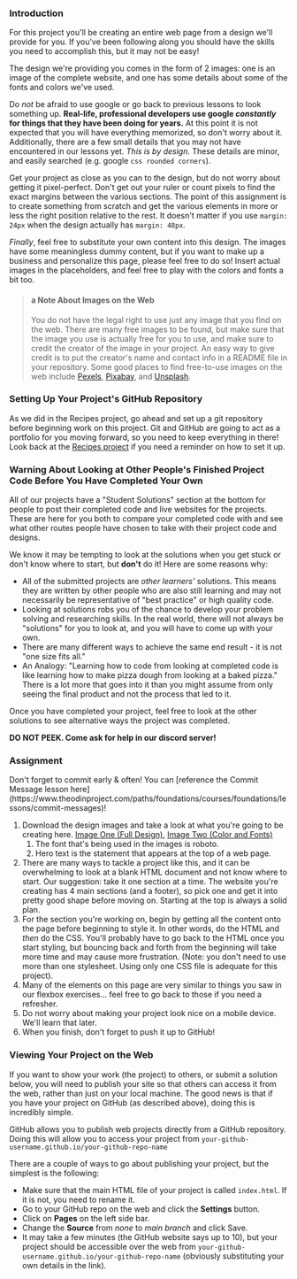 ### Introduction

For this project you'll be creating an entire web page from a design we'll provide for you. If you've been following along you should have the skills you need to accomplish this, but it may not be easy!

The design we're providing you comes in the form of 2 images: one is an image of the complete website, and one has some details about some of the fonts and colors we've used.

Do _not_ be afraid to use google or go back to previous lessons to look something up. **Real-life, professional developers use google _constantly_ for things that they have been doing for years.** At this point it is not expected that you will have everything memorized, so don't worry about it. Additionally, there are a few small details that you may not have encountered in our lessons yet. _This is by design._ These details are minor, and easily searched (e.g. google `css rounded corners`).

Get your project as close as you can to the design, but do not worry about getting it pixel-perfect. Don't get out your ruler or count pixels to find the exact margins between the various sections. The point of this assignment is to create something from scratch and get the various elements in more or less the right position relative to the rest. It doesn't matter if you use `margin: 24px` when the design actually has `margin: 48px`.

_Finally_, feel free to substitute your own content into this design. The images have some meaningless dummy content, but if you want to make up a business and personalize this page, please feel free to do so! Insert actual images in the placeholders, and feel free to play with the colors and fonts a bit too.

> #### a Note About Images on the Web
> You do not have the legal right to use just any image that you find on the web. There are many free images to be found, but make sure that the image you use is actually free for you to use, and make sure to credit the creator of the image in your project. An easy way to give credit is to put the creator's name and contact info in a README file in your repository.
> Some good places to find free-to-use images on the web include [Pexels](https://www.pexels.com/), [Pixabay](https://pixabay.com/), and [Unsplash](https://unsplash.com/).

### Setting Up Your Project's GitHub Repository

As we did in the Recipes project, go ahead and set up a git repository before beginning work on this project. Git and GitHub are going to act as a portfolio for you moving forward, so you need to keep everything in there! Look back at the [Recipes project](https://www.theodinproject.com/lessons/foundations-recipes) if you need a reminder on how to set it up.

### Warning About Looking at Other People's Finished Project Code Before You Have Completed Your Own

All of our projects have a "Student Solutions" section at the bottom for people to post their completed code and live websites for the projects. These are here for you both to compare your completed code with and see what other routes people have chosen to take with their project code and designs.

We know it may be tempting to look at the solutions when you get stuck or don't know where to start, but **don't** do it! Here are some reasons why:

- All of the submitted projects are *other learners'* solutions. This means they are written by other people who are also still learning and may not necessarily be representative of "best practice" or high quality code.
- Looking at solutions robs you of the chance to develop your problem solving and researching skills. In the real world, there will not always be "solutions" for you to look at, and you will have to come up with your own.
- There are many different ways to achieve the same end result - it is not "one size fits all."
- An Analogy: "Learning how to code from looking at completed code is like learning how to make pizza dough from looking at a baked pizza."  There is a lot more that goes into it than you might assume from only seeing the final product and not the process that led to it.

Once you have completed your project, feel free to look at the other solutions to see alternative ways the project was completed.

**DO NOT PEEK. Come ask for help in our discord server!**

### Assignment

<div class="lesson-content__panel" markdown="1">
Don't forget to commit early & often! You can [reference the Commit Message lesson here](https://www.theodinproject.com/paths/foundations/courses/foundations/lessons/commit-messages)!

1. Download the design images and take a look at what you're going to be creating here. [Image One (Full Design)](https://cdn.statically.io/gh/TheOdinProject/curriculum/main/foundations/html_css/project/odin-project.png), [Image Two (Color and Fonts)](https://cdn.statically.io/gh/TheOdinProject/curriculum/main/foundations/html_css/project/colors_and_stuff.png)
    1. The font that's being used in the images is roboto.
    2. Hero text is the statement that appears at the top of a web page.
2. There are many ways to tackle a project like this, and it can be overwhelming to look at a blank HTML document and not know where to start. Our suggestion: take it one section at a time. The website you're creating has 4 main sections (and a footer), so pick one and get it into pretty good shape before moving on. Starting at the top is always a solid plan.
3. For the section you're working on, begin by getting all the content onto the page before beginning to style it. In other words, do the HTML and _then_ do the CSS. You'll probably have to go back to the HTML once you start styling, but bouncing back and forth from the beginning will take more time and may cause more frustration. (Note: you don't need to use more than one stylesheet. Using only one CSS file is adequate for this project).
4. Many of the elements on this page are very similar to things you saw in our flexbox exercises... feel free to go back to those if you need a refresher.
5. Do not worry about making your project look nice on a mobile device. We'll learn that later.
6. When you finish, don't forget to push it up to GitHub!
</div>

### Viewing Your Project on the Web

If you want to show your work (the project) to others, or submit a solution below, you will need to publish your site so that others can access it from the web, rather than just on your local machine. The good news is that if you have your project on GitHub (as described above), doing this is incredibly simple.

GitHub allows you to publish web projects directly from a GitHub repository. Doing this will allow you to access your project from `your-github-username.github.io/your-github-repo-name`

There are a couple of ways to go about publishing your project, but the simplest is the following:

- Make sure that the main HTML file of your project is called `index.html`. If it is not, you need to rename it.
- Go to your GitHub repo on the web and click the **Settings** button.
- Click on **Pages** on the left side bar.
- Change the **Source** from _none_ to _main branch_ and click Save.
- It may take a few minutes (the GitHub website says up to 10), but your project should be accessible over the web from `your-github-username.github.io/your-github-repo-name` (obviously substituting your own details in the link).
  